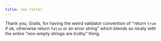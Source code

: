 ```yaml
---
title: (no title)
---
```

<p>Thank you, Grails, for having the weird validator convention of "return <code>true</code> if ok, otherwise return <code>false</code> or an error string" which blends so nicely with the entire "non-empty strings are truthy" thing.</p>